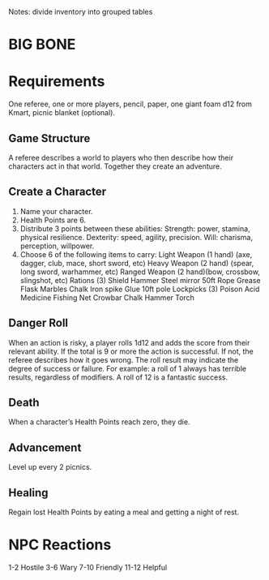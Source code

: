 Notes: divide inventory into grouped tables


# BIG BONE

# Requirements
One referee, one or more players, pencil, paper, one giant foam d12 from Kmart, picnic blanket (optional).

## Game Structure
A referee describes a world to players who then describe how their characters act in that world. Together they create an adventure.

## Create a Character
1. Name your character.
2. Health Points are 6.
3. Distribute 3 points between these abilities:
   Strength: power, stamina, physical resilience.
   Dexterity: speed, agility, precision.
   Will: charisma, perception, willpower.
4. Choose 6 of the following items to carry:
   Light Weapon (1 hand) (axe, dagger, club, mace, short sword, etc)
Heavy Weapon (2 hand) (spear, long sword, warhammer, etc)
Ranged Weapon (2 hand)(bow, crossbow, slingshot, etc)
Rations (3)
Shield
Hammer
Steel mirror
50ft Rope
Grease
Flask
Marbles
Chalk
Iron spike
Glue
10ft pole
Lockpicks (3)
Poison
Acid
Medicine
Fishing Net
Crowbar
Chalk
Hammer
Torch

## Danger Roll
When an action is risky, a player rolls 1d12 and adds the score from their relevant ability. If the total is 9 or more the action is successful. If not, the referee describes how it goes wrong. The roll result may indicate the degree of success or failure. For example: a roll of 1 always has terrible results, regardless of modifiers. A roll of 12 is a fantastic success.

## Death
When a character’s Health Points reach zero, they die.

## Advancement
Level up every 2 picnics.

## Healing
Regain lost Health Points by eating a meal and getting a night of rest.

# NPC Reactions
1-2 Hostile
3-6 Wary
7-10 Friendly
11-12 Helpful
